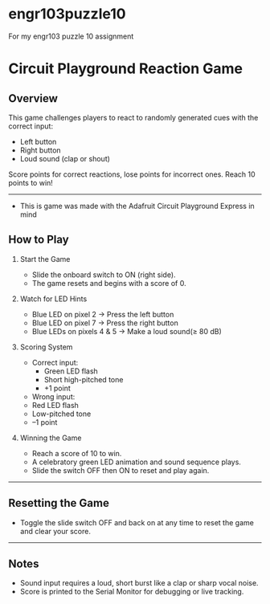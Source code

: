 # engr103puzzle10
For my engr103 puzzle 10 assignment
#  Circuit Playground Reaction Game


## Overview

This game challenges players to react to randomly generated cues with the correct input:
- Left button
- Right button
- Loud sound (clap or shout)

Score points for correct reactions, lose points for incorrect ones. Reach 10 points to win!

---

- This is game was made with the Adafruit Circuit Playground Express in mind


##  How to Play

1. Start the Game
   - Slide the onboard switch to ON (right side).
   - The game resets and begins with a score of 0.

2. Watch for LED Hints
   - Blue LED on pixel 2 → Press the left button
   - Blue LED on pixel 7 → Press the right button
   - Blue LEDs on pixels 4 & 5 → Make a loud sound(≥ 80 dB)

3. Scoring System
   - Correct input:  
     - Green LED flash  
     - Short high-pitched tone  
     - +1 point
   -  Wrong input:  
     - Red LED flash  
     - Low-pitched tone  
     - –1 point

4. Winning the Game
   - Reach a score of 10 to win.
   - A celebratory green LED animation and sound sequence plays.
   - Slide the switch OFF then ON to reset and play again.

---

## Resetting the Game

- Toggle the slide switch OFF and back on at any time to reset the game and clear your score.

---

##  Notes

- Sound input requires a loud, short burst like a clap or sharp vocal noise.
- Score is printed to the Serial Monitor for debugging or live tracking.
